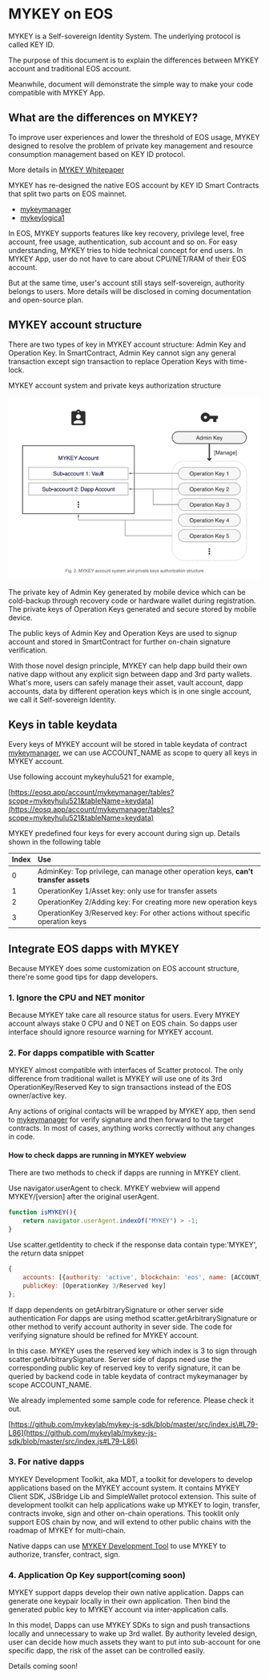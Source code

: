 # MYKEY on EOS

MYKEY is a Self-sovereign Identity System. The underlying protocol is called KEY ID.

The purpose of this document is to explain the differences between MYKEY account and traditional EOS account.

Meanwhile, document will demonstrate the simple way to make your code compatible with MYKEY App.

## What are the differences on MYKEY?

To improve user experiences and lower the threshold of EOS usage, MYKEY designed to resolve the problem of private key management and resource consumption management based on KEY ID protocol.

More details in [MYKEY Whitepaper](mykey-whitepaper.md)

MYKEY has re-designed the native EOS account by KEY ID Smart Contracts that split two parts on EOS mainnet.

* [mykeymanager](https://bloks.io/account/mykeymanager)
* [mykeylogica1](https://bloks.io/account/mykeylogica1)

In EOS, MYKEY supports features like key recovery, privilege level, free account, free usage, authentication, sub account and so on. For easy understanding, MYKEY tries to hide technical concept for end users. In MYKEY App, user do not have to care about CPU/NET/RAM of their EOS account.

But at the same time, user's account still stays self-sovereign, authority belongs to users. More details will be disclosed in coming documentation and open-source plan.

## MYKEY account structure

There are two types of key in MYKEY account structure: Admin Key and Operation Key. In SmartContract, Admin Key cannot sign any general transaction except sign transaction to replace Operation Keys with time-lock.

MYKEY account system and private keys authorization structure

![](../.gitbook/assets/account_model.png)

The private key of Admin Key generated by mobile device which can be cold-backup through recovery code or hardware wallet during registration. The private keys of Operation Keys generated and secure stored by mobile device.

The public keys of Admin Key and Operation Keys are used to signup account and stored in SmartContract for further on-chain signature verification.

With those novel design principle, MYKEY can help dapp build their own native dapp without any explicit sign between dapp and 3rd party wallets. What's more, users can safely manage their asset, vault account, dapp accounts, data by different operation keys which is in one single account, we call it Self-sovereign Identity.

## Keys in table keydata

Every keys of MYKEY account will be stored in table keydata of contract [mykeymanager](https://bloks.io/account/mykeymanager), we can use ACCOUNT\_NAME as scope to query all keys in MYKEY account.

Use following account mykeyhulu521 for example,

[https://eosq.app/account/mykeymanager/tables?scope=mykeyhulu521&tableName=keydata](https://eosq.app/account/mykeymanager/tables?scope=mykeyhulu521&tableName=keydata)

MYKEY predefined four keys for every account during sign up. Details shown in the following table

| Index | Use |
| :--- | :--- |
| 0 | AdminKey: Top privilege, can manage other operation keys, **can't transfer assets** |
| 1 | OperationKey 1/Asset key: only use for transfer assets |
| 2 | OperationKey 2/Adding key: For creating more new operation keys |
| 3 | OperationKey 3/Reserved key: For other actions without specific operation keys |

## Integrate EOS dapps with MYKEY

Because MYKEY does some customization on EOS account structure, there're some good tips for dapp developers.

### 1. Ignore the CPU and NET monitor

Because MYKEY take care all resource status for users. Every MYKEY account always stake 0 CPU and 0 NET on EOS chain. So dapps user interface should ignore resource warning for MYKEY account.

### 2. For dapps compatible with Scatter

MYKEY almost compatible with interfaces of Scatter protocol. The only difference from traditional wallet is MYKEY will use one of its 3rd OperationKey/Reserved Key to sign transactions instead of the EOS owner/active key.

Any actions of original contacts will be wrapped by MYKEY app, then send to [mykeymanager](https://eosq.app/account/mykeymanager/tables?scope=mykeyhulu521&tableName=keydata) for verify signature and then forward to the target contracts. In most of cases, anything works correctly without any changes in code.

#### How to check dapps are running in MYKEY webview

There are two methods to check if dapps are running in MYKEY client.

Use navigator.userAgent to check. MYKEY webview will append MYKEY/\[version\] after the original userAgent.

```javascript
function isMYKEY(){
    return navigator.userAgent.indexOf("MYKEY") > -1;
}
```

Use scatter.getIdentity to check if the response data contain type:'MYKEY', the return data snippet

```javascript
{
    accounts: [{authority: 'active', blockchain: 'eos', name: [ACCOUNT_NAME], type: 'MYKEY'}],
    publicKey: [OperationKey 3/Reserved key]
};
```

If dapp dependents on getArbitrarySignature or other server side authentication For dapps are using method scatter.getArbitrarySignature or other method to verify account authority in sever side. The code for verifying signature should be refined for MYKEY account.

In this case. MYKEY uses the reserved key which index is 3 to sign through scatter.getArbitrarySignature. Server side of dapps need use the corresponding public key of reserved key to verify signature, it can be queried by backend code in table keydata of contract mykeymanager by scope ACCOUNT\_NAME.

We already implemented some sample code for reference. Please check it out.

[https://github.com/mykeylab/mykey-js-sdk/blob/master/src/index.js\#L79-L86](https://github.com/mykeylab/mykey-js-sdk/blob/master/src/index.js#L79-L86)

### 3. For native dapps

MYKEY Development Toolkit, aka MDT, a toolkit for developers to develop applications based on the MYKEY account system. It contains MYKEY Client SDK, JSBridge Lib and SimpleWallet protocol extension. This suite of development toolkit can help applications wake up MYKEY to login, transfer, contracts invoke, sign and other on-chain operations. This tooklit only support EOS chain by now, and will extend to other public chains with the roadmap of MYKEY for multi-chain.

Native dapps can use [MYKEY Development Tool](../integrate-with-mykey/integration-android/) to use MYKEY to authorize, transfer, contract, sign.

### 4. Application Op Key support\(coming soon\)

MYKEY support dapps develop their own native application. Dapps can generate one keypair locally in their own application. Then bind the generated public key to MYKEY account via inter-application calls.

In this model, Dapps can use MYKEY SDKs to sign and push transactions locally and unnecessary to wake up 3rd wallet. By authority leveled design, user can decide how much assets they want to put into sub-account for one specific dapp, the risk of the asset can be controlled easily.

Details coming soon!

